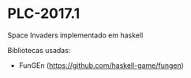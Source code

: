 # PLC-2017.1
Space Invaders implementado em haskell

Bibliotecas usadas:
* FunGEn (https://github.com/haskell-game/fungen)
